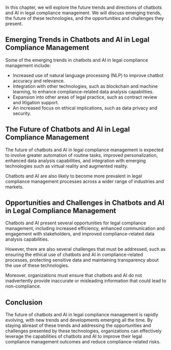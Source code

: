 

In this chapter, we will explore the future trends and directions of chatbots and AI in legal compliance management. We will discuss emerging trends, the future of these technologies, and the opportunities and challenges they present.

Emerging Trends in Chatbots and AI in Legal Compliance Management
-----------------------------------------------------------------

Some of the emerging trends in chatbots and AI in legal compliance management include:

* Increased use of natural language processing (NLP) to improve chatbot accuracy and relevance.
* Integration with other technologies, such as blockchain and machine learning, to enhance compliance-related data analysis capabilities.
* Expansion into other areas of legal practice, such as contract review and litigation support.
* An increased focus on ethical implications, such as data privacy and security.

The Future of Chatbots and AI in Legal Compliance Management
------------------------------------------------------------

The future of chatbots and AI in legal compliance management is expected to involve greater automation of routine tasks, improved personalization, enhanced data analysis capabilities, and integration with emerging technologies such as virtual reality and augmented reality.

Chatbots and AI are also likely to become more prevalent in legal compliance management processes across a wider range of industries and markets.

Opportunities and Challenges in Chatbots and AI in Legal Compliance Management
------------------------------------------------------------------------------

Chatbots and AI present several opportunities for legal compliance management, including increased efficiency, enhanced communication and engagement with stakeholders, and improved compliance-related data analysis capabilities.

However, there are also several challenges that must be addressed, such as ensuring the ethical use of chatbots and AI in compliance-related processes, protecting sensitive data and maintaining transparency about the use of these technologies.

Moreover, organizations must ensure that chatbots and AI do not inadvertently provide inaccurate or misleading information that could lead to non-compliance.

Conclusion
----------

The future of chatbots and AI in legal compliance management is rapidly evolving, with new trends and developments emerging all the time. By staying abreast of these trends and addressing the opportunities and challenges presented by these technologies, organizations can effectively leverage the capabilities of chatbots and AI to improve their legal compliance management outcomes and reduce compliance-related risks.
